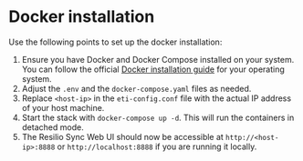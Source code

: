 # Docker installation

Use the following points to set up the docker installation:

1. Ensure you have Docker and Docker Compose installed on your system.
    You can follow the official [Docker installation guide](https://docs.docker.com/get-docker/) for your operating system.
2. Adjust the `.env` and the `docker-compose.yaml` files as needed.
3. Replace `<host-ip>` in the `eti-config.conf` file with the actual IP address of your host machine.
4. Start the stack with `docker-compose up -d`. This will run the containers in detached mode.
5. The Resilio Sync Web UI should now be accessible at `http://<host-ip>:8888` or `http://localhost:8888` if you are running it locally.
